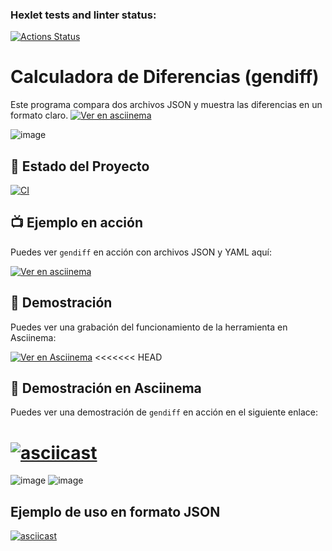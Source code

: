 ### Hexlet tests and linter status:
[![Actions Status](https://github.com/JavierQuinan/fullstack-javascript-project-103/actions/workflows/hexlet-check.yml/badge.svg)](https://github.com/JavierQuinan/fullstack-javascript-project-103/actions)

# Calculadora de Diferencias (gendiff)

Este programa compara dos archivos JSON y muestra las diferencias en un formato claro.
 [![Ver en asciinema](https://asciinema.org/a/EKCGkbocTvhFCBSKtHd4HFCZG.svg)](https://asciinema.org/a/EKCGkbocTvhFCBSKtHd4HFCZG)
 
![image](https://github.com/user-attachments/assets/b72b0a7c-d94b-45ef-a375-16400284ea5d)

## 🚀 Estado del Proyecto

[![CI](https://github.com/JavierQuinan/fullstack-javascript-project-103/actions/workflows/hexlet-check.yml/badge.svg)](https://github.com/JavierQuinan/fullstack-javascript-project-103/actions)

## 📺 Ejemplo en acción

Puedes ver `gendiff` en acción con archivos JSON y YAML aquí:

[![Ver en asciinema](https://asciinema.org/a/JiG9ulhhpaOzkSO07TsbNtORW.svg)](https://asciinema.org/a/JiG9ulhhpaOzkSO07TsbNtORW)


## 🎥 Demostración

Puedes ver una grabación del funcionamiento de la herramienta en Asciinema:

[![Ver en Asciinema](https://asciinema.org/a/tkK7hhYV73qeVjdQa9dmGooVh.svg)](https://asciinema.org/a/tkK7hhYV73qeVjdQa9dmGooVh)
<<<<<<< HEAD


## 🎥 Demostración en Asciinema

Puedes ver una demostración de `gendiff` en acción en el siguiente enlace:

[![asciicast](https://asciinema.org/a/i2cuEArSeYNdtKplUnxnKoaKd.svg)](https://asciinema.org/a/i2cuEArSeYNdtKplUnxnKoaKd)
=======

![image](https://github.com/user-attachments/assets/3889eb3c-ca9e-4aac-bdb2-9ba3a6b80037)
![image](https://github.com/user-attachments/assets/1e55772c-3978-4852-8c6b-06cbbb4d2097)

## Ejemplo de uso en formato JSON

[![asciicast](https://asciinema.org/a/5cDuAwF4pBK0HOOwEQGBBmGNR.svg)](https://asciinema.org/a/5cDuAwF4pBK0HOOwEQGBBmGNR)

